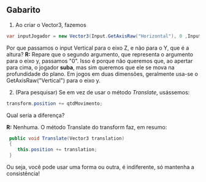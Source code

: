 ## Gabarito

1. Ao criar o Vector3, fazemos

```cs
var inputJogador = new Vector3(Input.GetAxisRaw("Horizontal"), 0 ,Input.GetAxisRaw("Vertical"));
```

Por que passamos o input Vertical para o eixo Z, e não para o Y, que é a altura?
**R:**
Repare que o segundo argumento, que representa o argumento para o eixo y, passamos "0". Isso é porque não queremos que, ao apertar para cima, o jogador **suba**, mas sim queremos que ele se mova na profundidade do plano. Em jogos em duas dimensões, geralmente usa-se o GetAxisRaw("Vertical") para o eixo y.

2. (Para pesquisar) Se em vez de usar o método *Translate*, usássemos:

```cs
transform.position += qtdMovimento;
```

Qual seria a diferença?

**R:**
Nenhuma. O método Translate do transform faz, em resumo:

```cs
 public void Translate(Vector3 translation)
 {
    this.position += translation;
 }
```

Ou seja, você pode usar uma forma ou outra, é indiferente, só mantenha a consistência!

